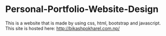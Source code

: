 # Personal-Portfolio-Website-Design
This is a website that is made by using css, html, bootstrap and javascript. This site is hosted here:
http://bikashpokharel.com.np/
